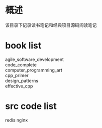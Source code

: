 # 概述
该目录下记录读书笔记和经典项目源码阅读笔记

# book list
agile_software_development<br>
code_complete<br>
computer_programming_art<br>
cpp_primer<br>
design_patterns<br>
effective_cpp<br>

# src code list
redis
nginx
